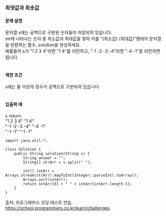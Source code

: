 ### 최댓값과 최솟값

#### 문제 설명
문자열 s에는 공백으로 구분된 숫자들이 저장되어 있습니다. <br>
str에 나타나는 숫자 중 최소값과 최대값을 찾아 이를 "(최소값) (최대값)"형태의 문자열을 반환하는 함수, solution을 완성하세요.<br>
예를들어 s가 "1 2 3 4"라면 "1 4"를 리턴하고, "-1 -2 -3 -4"라면 "-4 -1"을 리턴하면 됩니다.<br>
<br>

#### 제한 조건
s에는 둘 이상의 정수가 공백으로 구분되어 있습니다.<br>
<br>
#### 입출력 예<br>
s	return<br>
"1 2 3 4"	"1 4"<br>
"-1 -2 -3 -4"	"-4 -1"<br>
"-1 -1"	"-1 -1"<br>


```
import java.util.*;

class Solution {
    public String solution(String s) {
        String answer = "";
        String[] strArr = s.split(" ");
        
        int[] intArr = Arrays.stream(strArr).mapToInt(Integer::parseInt).toArray();
        Arrays.sort(intArr);
        return intArr[0] + " " + intArr[intArr.length-1];
    }
}
```

출처: 프로그래머스 코딩 테스트 연습, https://school.programmers.co.kr/learn/challenges

